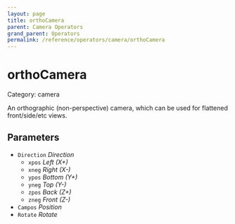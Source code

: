 ```yaml
---
layout: page
title: orthoCamera
parent: Camera Operators
grand_parent: Operators
permalink: /reference/operators/camera/orthoCamera
---
```


# orthoCamera

Category: camera



An orthographic (non-perspective) camera, which can be used for flattened front/side/etc views.

## Parameters

* `Direction` *Direction*
  * `xpos` *Left (X+)*
  * `xneg` *Right (X-)*
  * `ypos` *Bottom (Y+)*
  * `yneg` *Top (Y-)*
  * `zpos` *Back (Z+)*
  * `zneg` *Front (Z-)*
* `Campos` *Position*
* `Rotate` *Rotate*